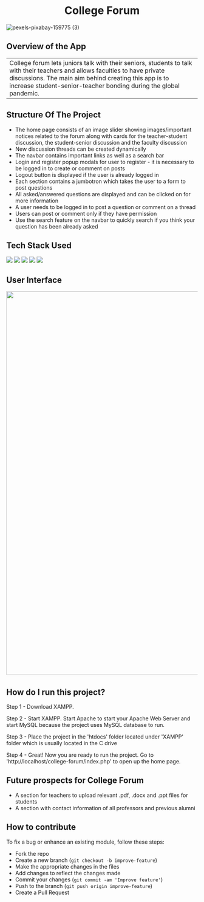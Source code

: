 <h1 align="center">
  College Forum
</h1>

![pexels-pixabay-159775 (3)](https://user-images.githubusercontent.com/84087089/160887605-ddbc82b6-1601-481a-b32b-455fca9e36b3.jpg)

## Overview of the App

<table>
<tr>
<td>
   College forum lets juniors talk with their seniors, students to talk with their teachers and allows faculties to have private discussions. The main aim behind creating this app is to increase student-senior-teacher bonding during the global pandemic.
</td>
</tr>
</table>

## Structure Of The Project

- The home page consists of an image slider showing images/important notices related to the forum along with cards for the teacher-student discussion, the student-senior discussion and the faculty discussion
- New discussion threads can be created dynamically
- The navbar contains important links as well as a search bar
- Login and register popup modals for user to register - it is necessary to be logged in to create or comment on posts
- Logout button is displayed if the user is already logged in
- Each section contains a jumbotron which takes the user to a form to post questions
- All asked/answered questions are displayed and can be clicked on for more information
- A user needs to be logged in to post a question or comment on a thread 
- Users can post or comment only if they have permission 
- Use the search feature on the navbar to quickly search if you think your question has been already asked

## Tech Stack Used

<img src="https://img.shields.io/badge/html5%20-%2314354C.svg?&style=for-the-badge&logo=html5&logoColor=white"/> <img src="https://img.shields.io/badge/css3%20-%2314354C.svg?&style=for-the-badge&logo=css3&logoColor=white"/> <img src="https://img.shields.io/badge/bootstrap%20-%2314354C.svg?&style=for-the-badge&logo=bootstrap&logoColor=white"/> <img src="https://img.shields.io/badge/mysql%20-%2314354C.svg?&style=for-the-badge&logo=mysql&logoColor=white"/> <img src="https://img.shields.io/badge/php%20-%2314354C.svg?&style=for-the-badge&logo=php&logoColor=white"/>

## User Interface

<pre>
<img src="https://user-images.githubusercontent.com/84087089/164988541-498cf845-3666-41fd-982c-abd43482e579.PNG" width="1010"> <img src="https://user-images.githubusercontent.com/84087089/164988647-4af71edd-95b5-4b9f-b0d3-41e4ec289b28.PNG" width="1010"> <img src="https://user-images.githubusercontent.com/84087089/164988705-176b454f-8fdb-4b11-988b-a9ee23047739.PNG" width="1010"> <img src="https://user-images.githubusercontent.com/84087089/164988717-36094682-1b87-4165-a93c-a4a31fcd68eb.PNG" width="1010"> <img src="https://user-images.githubusercontent.com/84087089/164988728-f215cb18-fd7c-41e3-901a-ac5e6a1e69b6.PNG" width="1010"> <img src="https://user-images.githubusercontent.com/84087089/164988734-462aff9a-d872-4e64-837c-b225cb025346.PNG" width="1010"> <img src="https://user-images.githubusercontent.com/84087089/164988742-9d77b7fc-dabe-4330-a2a0-64746d3db3c8.PNG" width="1010"> <img src="https://user-images.githubusercontent.com/84087089/164988759-b89096a6-fea8-4f47-bb32-2e5ce2f03327.PNG" width="1010"> <img src="https://user-images.githubusercontent.com/84087089/164988770-9f1f771a-f201-4c47-baef-7e8816ea40d0.PNG" width="1010"> <img src="https://user-images.githubusercontent.com/84087089/164988777-e19603e7-57fb-4532-a744-af1ae25aa7ff.PNG" width="1010"> 
</pre>

## How do I run this project?

Step 1 - Download XAMPP.

Step 2 - Start XAMPP. Start Apache to start your Apache Web Server and start MySQL because the project uses MySQL database to run.

Step 3 - Place the project in the 'htdocs' folder located under 'XAMPP' folder which is usually located in the C drive

Step 4 - Great! Now you are ready to run the project. Go to 'http://localhost/college-forum/index.php' to open up the home page.

## Future prospects for College Forum

- A section for teachers to upload relevant .pdf, .docx and .ppt files for students
- A section with contact information of all professors and previous alumni 

## How to contribute

To fix a bug or enhance an existing module, follow these steps:

- Fork the repo
- Create a new branch (`git checkout -b improve-feature`)
- Make the appropriate changes in the files
- Add changes to reflect the changes made
- Commit your changes (`git commit -am 'Improve feature'`)
- Push to the branch (`git push origin improve-feature`)
- Create a Pull Request 
